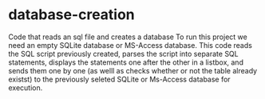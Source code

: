 # database-creation
Code that reads an sql file and creates a database
To run this project we need an empty SQLite database or MS-Access database. This code reads the SQL script previously created, parses the script into separate SQL statements, displays the statements one after the other in a listbox, and sends them one by one (as welll as checks whether or not the table already existst) to the previously seleted SQLite or Ms-Access database for execution.
